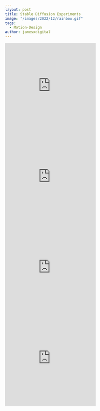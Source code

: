 ```yaml
---
layout: post
title: Stable Diffusion Experiments
image: "/images/2022/12/rainbow.gif"
tags:
  - Motion-Design
author: jamesxdigital
---
```


<iframe loading="lazy" height="300px" src='https://www.youtube.com/embed/XHEv3t4L8vM?autoplay=0&loop=1' frameborder='0' allowfullscreen></iframe>

<iframe loading="lazy" height="300px" src='https://www.youtube.com/embed/6ilmFX-IHaQ?autoplay=0&loop=1' frameborder='0' allowfullscreen></iframe>

<iframe loading="lazy" height="300px" src='https://www.youtube.com/embed/wtQYZI6xylk?autoplay=0&loop=1' frameborder='0' allowfullscreen></iframe>

<iframe loading="lazy" height="300px" src='https://www.youtube.com/embed/5d7eMjHgD_c?autoplay=0&loop=1' frameborder='0' allowfullscreen></iframe>
